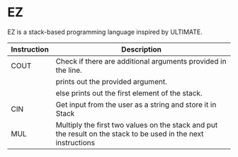# EZ

EZ is a stack-based programming language inspired by ULTIMATE.

| Instruction | Description |
| ------ | ------ |
| COUT | Check if there are additional arguments provided in the line. |
|  | prints out the provided argument. |
|  | else prints out the first element of the stack. |
| CIN | Get input from the user as a string and store it in Stack |
| MUL | Multiply the first two values on the stack and put the result on the stack to be used in the next instructions|
